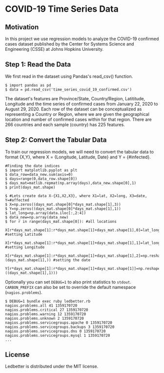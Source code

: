 # COVID-19 Time Series Data

## Motivation
In this project we use regression models to analyze the COVID-19 confirmed cases dataset published by the Center for Systems Science and Engineering (CSSE) at Johns Hopkins University. 

## Step 1: Read the Data
We first read in the dataset using Pandas's read_csv() function.
```
$ import pandas as pd
$ data = pd.read_csv('time_series_covid_19_confirmed.csv') 
```
The dataset's features are Province/State, Country/Region, Latititude, Longitude and the time series of confirmed cases from January 22, 2020 to August 29, 2020. Each row of the dataset can be conceptualized as representing a Country or Region, where we are given the geographical location and number of confirmed cases within for that region. There are 266 countries and each sample (country) has 225 features.

## Step 2: Convert the Tabular Data
To train our regression models, we will need to convert the tabular data to format {X,Y}, where X = {Longitude, Latitude, Date} and Y = {#infected}.
```
#Finding the date indices
$ import matplotlib.pyplot as plt
$ data_row=data_new.sum(axis=0)
$ days=range(0,data_row.shape[0])
$ days_mat=matlib.repmat(np.array(days),data_new.shape[0],1)
$ print(days_mat.shape)
```


```
$ #Lets create data X-{X1,X2,X3}, where X1=lat, X2=long, X3=date, Y=#affected
$ X=np.zeros((days_mat.shape[0]*days_mat.shape[1],3))
$ Y=np.zeros((days_mat.shape[0]*days_mat.shape[1],1))
$ lat_long=np.array(data.iloc[:,2:4])
$ data_new=np.array(data_new)
$ for r in range(days_mat.shape[0]): #all locations
   X[r*days_mat.shape[1]:r*days_mat.shape[1]+days_mat.shape[1],0]=lat_long[r,0]*np.ones((days_mat.shape[1],)) #setting Latitude
   X[r*days_mat.shape[1]:r*days_mat.shape[1]+days_mat.shape[1],1]=lat_long[r,1]*np.ones((days_mat.shape[1],)) #setting Longitude
   X[r*days_mat.shape[1]:r*days_mat.shape[1]+days_mat.shape[1],2]=np.reshape(days,(days_mat.shape[1],)) #setting the date
   Y[r*days_mat.shape[1]:r*days_mat.shape[1]+days_mat.shape[1]]=np.reshape(data_new[r,:],((days_mat.shape[1],1)))
```

Optionally you can set `DEBUG=1` to also print statistics to `stdout`. `CARBON_PREFIX` can also be set to override the default namespace (`nagios.problems`).

```
$ DEBUG=1 bundle exec ruby ledbetter.rb
nagios.problems.all 41 1359170720
nagios.problems.critical 27 1359170720
nagios.problems.warning 12 1359170720
nagios.problems.unknown 2 1359170720
nagios.problems.servicegroups.apache 0 1359170720
nagios.problems.servicegroups.backups 3 1359170720
nagios.problems.servicegroups.dns 0 1359170720
nagios.problems.servicegroups.mysql 1 1359170720
...
```

## License 

Ledbetter is distributed under the MIT license.



